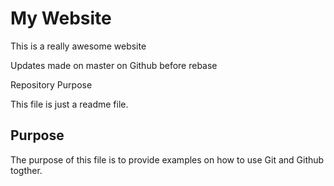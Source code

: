 # My Website

This is a really awesome website

Updates made on master on Github before rebase

Repository Purpose

This file is just a readme file.

## Purpose

The purpose of this file is to provide examples
on how to use Git and Github togther. 

